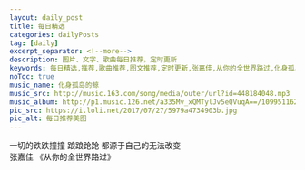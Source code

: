 ```yaml
---
layout: daily_post
title: 每日精选
categories: dailyPosts
tag: [daily]
excerpt_separator: <!--more-->
description: 图片、文字、歌曲每日推荐，定时更新
keywords: 每日精选,推荐,歌曲推荐,图文推荐,定时更新,张嘉佳,从你的全世界路过,化身孤岛的鲸
noToc: true
music_name: 化身孤岛的鲸
music_src: http://music.163.com/song/media/outer/url?id=448184048.mp3
music_album: http://p1.music.126.net/a335Mv_xQMTylJv5eQVuqA==/109951162899036225.jpg
pic_src: https://i.loli.net/2017/07/27/5979a4734903b.jpg
pic_alt: 每日推荐美图
---
```


一切的跌跌撞撞
踉踉跄跄
都源于自己的无法改变
<br/>
张嘉佳 《从你的全世界路过》